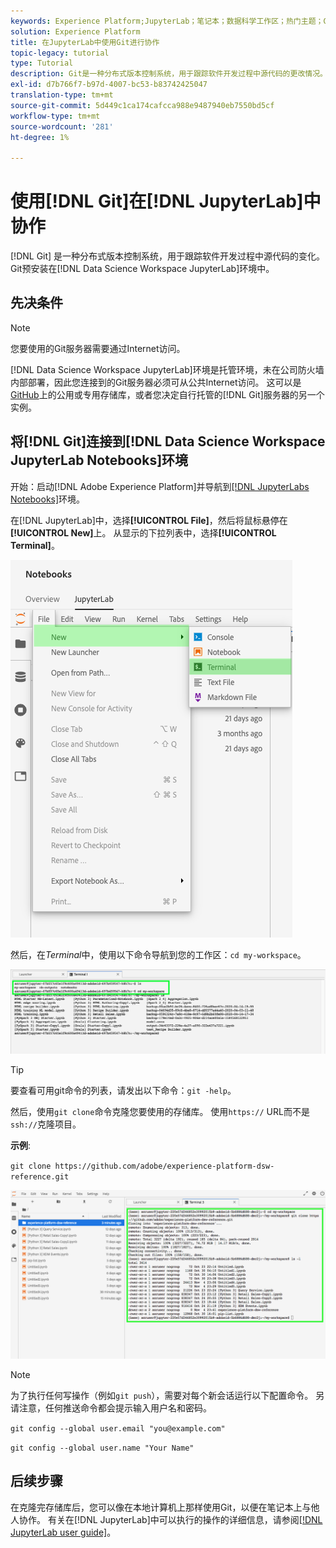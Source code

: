 ```yaml
---
keywords: Experience Platform;JupyterLab；笔记本；数据科学工作区；热门主题；Git;Github
solution: Experience Platform
title: 在JupyterLab中使用Git进行协作
topic-legacy: tutorial
type: Tutorial
description: Git是一种分布式版本控制系统，用于跟踪软件开发过程中源代码的更改情况。 Git预安装在Data Science Workspace JupyterLab环境中。
exl-id: d7b766f7-b97d-4007-bc53-b83742425047
translation-type: tm+mt
source-git-commit: 5d449c1ca174cafcca988e9487940eb7550bd5cf
workflow-type: tm+mt
source-wordcount: '281'
ht-degree: 1%

---
```


# 使用[!DNL Git]在[!DNL JupyterLab]中协作

[!DNL Git] 是一种分布式版本控制系统，用于跟踪软件开发过程中源代码的变化。Git预安装在[!DNL Data Science Workspace JupyterLab]环境中。

## 先决条件

>[!NOTE]
>
> 您要使用的Git服务器需要通过Internet访问。

[!DNL Data Science Workspace JupyterLab]环境是托管环境，未在公司防火墙内部部署，因此您连接到的Git服务器必须可从公共Internet访问。 这可以是[GitHub](https://github.com/)上的公用或专用存储库，或者您决定自行托管的[!DNL Git]服务器的另一个实例。

## 将[!DNL Git]连接到[!DNL Data Science Workspace JupyterLab Notebooks]环境

开始：启动[!DNL Adobe Experience Platform]并导航到[[!DNL JupyterLabs Notebooks]](https://platform.adobe.com/notebooks/jupyterLab)环境。

在[!DNL JupyterLab]中，选择&#x200B;**[!UICONTROL File]**，然后将鼠标悬停在&#x200B;**[!UICONTROL New]**&#x200B;上。 从显示的下拉列表中，选择&#x200B;**[!UICONTROL Terminal]**。

![JupyterLab Nav](../images/jupyterlab/tutorials/open-terminal.png)

然后，在&#x200B;*Terminal*&#x200B;中，使用以下命令导航到您的工作区：`cd my-workspace`。

![cd工作区](../images/jupyterlab/tutorials/find-workspace.png)

>[!TIP]
>
> 要查看可用git命令的列表，请发出以下命令：`git -help`。

然后，使用`git clone`命令克隆您要使用的存储库。 使用`https://` URL而不是`ssh://`克隆项目。

**示例**:

`git clone https://github.com/adobe/experience-platform-dsw-reference.git`

![克隆](../images/jupyterlab/tutorials/git-collaboration.png)

>[!NOTE]
>
> 为了执行任何写操作（例如`git push`），需要对每个新会话运行以下配置命令。 另请注意，任何推送命令都会提示输入用户名和密码。
>
>`git config --global user.email "you@example.com"`
>
>`git config --global user.name "Your Name"`

## 后续步骤

在克隆完存储库后，您可以像在本地计算机上那样使用Git，以便在笔记本上与他人协作。 有关在[!DNL JupyterLab]中可以执行的操作的详细信息，请参阅[[!DNL JupyterLab user guide]](./overview.md)。
